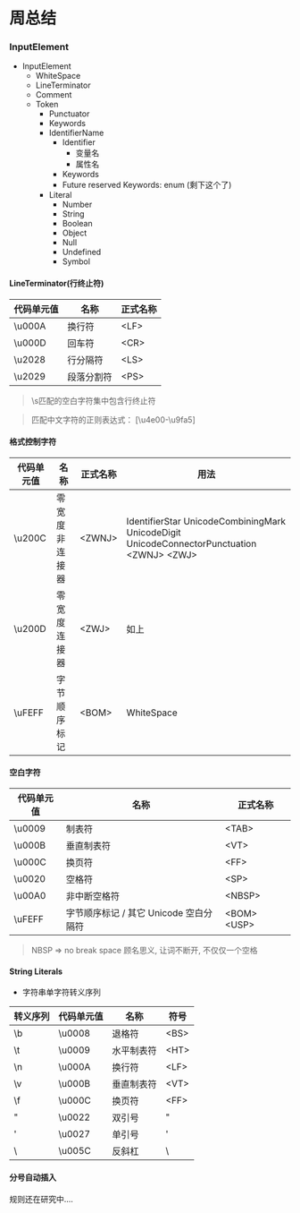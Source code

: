 # 周总结

### InputElement

- InputElement
	- WhiteSpace
	- LineTerminator
	- Comment
	- Token
		- Punctuator
		- Keywords	
		- IdentifierName
			- Identifier
				- 变量名
				- 属性名
			- Keywords
			- Future reserved Keywords: enum (剩下这个了)
		- Literal
			- Number
			- String
			- Boolean
			- Object
			- Null
			- Undefined
			- Symbol

#### LineTerminator(行终止符)

|  代码单元值  | 名称 |  正式名称 |
| ---------- | ---- | --- |
| \u000A |  换行符 | \<LF\> |
| \u000D | 回车符	 | \<CR\> |
| \u2028 |  行分隔符 | \<LS\> |
| \u2029 |  段落分割符 | \<PS\> |

> \s匹配的空白字符集中包含行终止符

> 匹配中文字符的正则表达式： [\u4e00-\u9fa5]


#### 格式控制字符

|  代码单元值	  |   名称   |  正式名称 | 用法 |
| ---------- | ---------- | ----  | --- |
| \u200C |    零宽度非连接器   | \<ZWNJ\> |  IdentifierStar UnicodeCombiningMark UnicodeDigit UnicodeConnectorPunctuation \<ZWNJ\> \<ZWJ\> |
| \u200D |  零宽度连接器   | \<ZWJ\> | 如上 |
| \uFEFF | 字节顺序标记	 | \<BOM\>	| WhiteSpace |

#### 空白字符

|  代码单元值  | 名称 |  正式名称 |
| ---------- | ---- | --- |
| \u0009 |  制表符 | \<TAB\> |
| \u000B |  垂直制表符 | \<VT\> |
| \u000C |  换页符 | \<FF\> |
| \u0020 |  空格符 | \<SP\> |
| \u00A0 |  非中断空格符 | \<NBSP\> |
| \uFEFF |  字节顺序标记 / 其它 Unicode 空白分隔符 | \<BOM\>  \<USP\>|

> NBSP => no break space 顾名思义, 让词不断开, 不仅仅一个空格

#### String Literals

-  字符串单字符转义序列
  
|  转义序列	  | 代码单元值	 |  名称 | 符号 |
| ---------- | -------  | ----  | --- |
| \b |  \u0008 | 退格符 | \<BS\> |
| \t | \u0009	 | 水平制表符 |\<HT\> |
| \n | \u000A	 | 换行符	| \<LF\> |
| \v | \u000B	 | 垂直制表符	| \<VT\> |
| \f | \u000C	 | 换页符	| \<FF\> |
| \" | \u0022	 | 双引号	| " |
| \' | \u0027	 | 单引号	| ' |
| \\ | \u005C	 | 反斜杠	| \ |



#### 分号自动插入

规则还在研究中....
